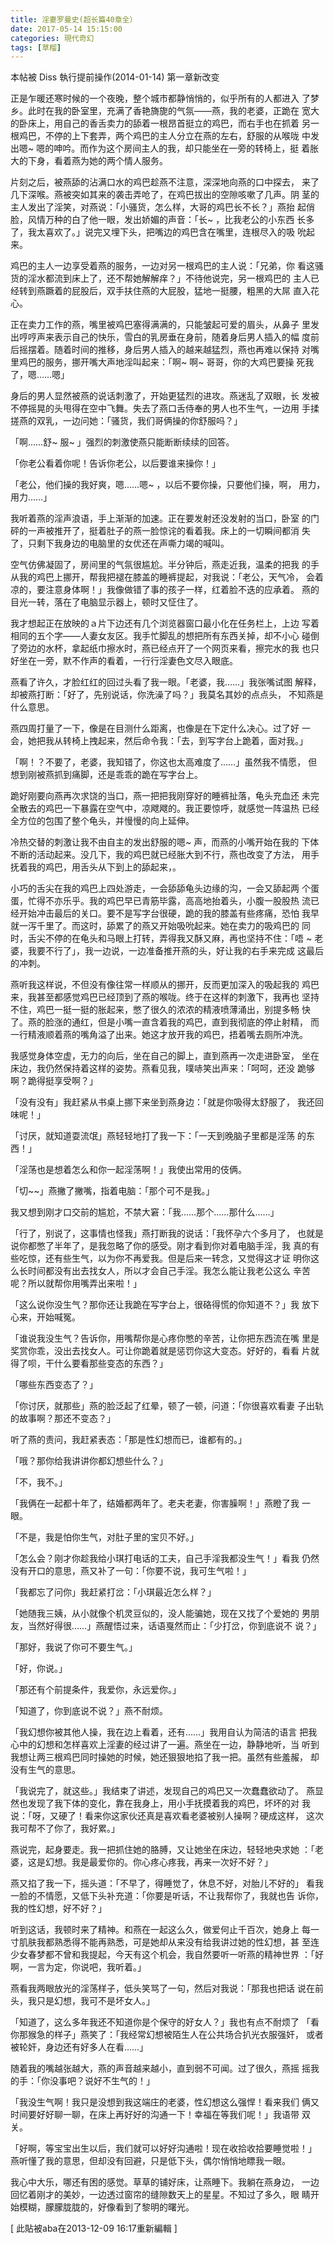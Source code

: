 ```yaml
---
title: 淫妻罗曼史(超长篇40章全）
date: 2017-05-14 15:15:00
categories: 現代奇幻
tags: [草榴]
---
```

本帖被 Diss 執行提前操作(2014-01-14)
第一章新改变

正是乍暖还寒时候的一个夜晚，整个城市都静悄悄的，似乎所有的人都进入
了梦乡。此时在我的卧室里，充满了香艳旖旎的气氛——燕，我的老婆，正跪在
宽大的卧床上，用自己的香舌卖力的舔着一根昂首挺立的鸡巴，而右手也在抓着
另一根鸡巴，不停的上下套弄，两个鸡巴的主人分立在燕的左右，舒服的从喉咙
中发出嗯~ 嗯的呻吟。而作为这个房间主人的我，却只能坐在一旁的转椅上，挺
着胀大的下身，看着燕为她的两个情人服务。

片刻之后，被燕舔的沾满口水的鸡巴趁燕不注意，深深地向燕的口中探去，
来了几下深喉。燕被突如其来的袭击弄呛了，在鸡巴拔出的空隙咳嗽了几声。阴
茎的主人发出了淫笑，对燕说：「小骚货，怎么样，大哥的鸡巴长不长？」燕抬
起俏脸，风情万种的白了他一眼，发出娇媚的声音：「长~ ，比我老公的小东西
长多了，我太喜欢了。」说完又埋下头，把嘴边的鸡巴含在嘴里，连根尽入的吸
吮起来。

鸡巴的主人一边享受着燕的服务，一边对另一根鸡巴的主人说：「兄弟，你
看这骚货的淫水都流到床上了，还不帮她解解痒？」不待他说完，另一根鸡巴的
主人已经转到燕蹶着的屁股后，双手扶住燕的大屁股，猛地一挺腰，粗黑的大屌
直入花心。

正在卖力工作的燕，嘴里被鸡巴塞得满满的，只能皱起可爱的眉头，从鼻子
里发出哼哼声来表示自己的快乐，雪白的乳房垂在身前，随着身后男人插入的幅
度前后摇摆着。随着时间的推移，身后男人插入的越来越猛烈，燕也再难以保持
对嘴里鸡巴的服务，挪开嘴大声地淫叫起来：「啊~ 啊~ 哥哥，你的大鸡巴要操
死我了，嗯……嗯」

身后的男人显然被燕的说话刺激了，开始更猛烈的进攻。燕迷乱了双眼，长
发被不停摇晃的头甩得在空中飞舞。失去了燕口舌侍奉的男人也不生气，一边用
手揉搓燕的双乳，一边问她：「骚货，我们哥俩操的你舒服吗？」

「啊……舒~ 服~ 」强烈的刺激使燕只能断断续续的回答。

「你老公看着你呢！告诉你老公，以后要谁来操你！」

「老公，他们操的我好爽，嗯……嗯~ ，以后不要你操，只要他们操，啊，
用力，用力……」

我听着燕的淫声浪语，手上渐渐的加速。正在要发射还没发射的当口，卧室
的门砰的一声被推开了，挺着肚子的燕一脸惊诧的看着我。床上的一切瞬间都消
失了，只剩下我身边的电脑里的女优还在声嘶力竭的喊叫。

空气仿佛凝固了，房间里的气氛很尴尬。半分钟后，燕走近我，温柔的把我
的手从我的鸡巴上挪开，帮我把褪在膝盖的睡裤提起，对我说：「老公，天气冷，
会着凉的，要注意身体啊！」我像做错了事的孩子一样，红着脸不迭的应承着。
燕的目光一转，落在了电脑显示器上，顿时又怔住了。

我才想起正在放映的ａ片下边还有几个浏览器窗口最小化在任务栏上，上边
写着相同的五个字——人妻女友区。我手忙脚乱的想把所有东西关掉，却不小心
碰倒了旁边的水杯，拿起纸巾擦水时，燕已经点开了一个网页来看，擦完水的我
也只好坐在一旁，默不作声的看着，一行行淫妻色文尽入眼底。

燕看了许久，才脸红红的回过头看了我一眼。「老婆，我……」我张嘴试图
解释，却被燕打断：「好了，先别说话，你洗澡了吗？」我莫名其妙的点点头，
不知燕是什么意思。

燕四周打量了一下，像是在目测什么距离，也像是在下定什么决心。过了好
一会，她把我从转椅上拽起来，然后命令我：「去，到写字台上跪着，面对我。」

「啊！？不要了，老婆，我知错了，你这也太高难度了……」虽然我不情愿，
但想到刚被燕抓到痛脚，还是乖乖的跪在写字台上。

跪好刚要向燕再次求饶的当口，燕一把把我刚穿好的睡裤扯落，龟头充血还
未完全散去的鸡巴一下暴露在空气中，凉飕飕的。我正要惊呼，就感觉一阵温热
已经全方位的包围了整个龟头，并慢慢的向上延伸。

冷热交替的刺激让我不由自主的发出舒服的嗯~ 声，而燕的小嘴开始在我的
下体不断的活动起来。没几下，我的鸡巴就已经胀大到不行，燕也改变了方法，
用手抚着我的鸡巴，用舌头从下到上的舔起来，。

小巧的舌尖在我的鸡巴上四处游走，一会舔舔龟头边缘的沟，一会又舔起两
个蛋蛋，忙得不亦乐乎。我的鸡巴早已青筋毕露，高高地抬着头，小腹一股股热
流已经开始冲击最后的关口。要不是写字台很硬，跪的我的膝盖有些疼痛，恐怕
我早就一泻千里了。而这时，舔累了的燕又开始吸吮起来。她在卖力的吸鸡巴的
同时，舌尖不停的在龟头和马眼上打转，弄得我又酥又麻，再也坚持不住：「唔
~ 老婆，我要不行了」，我一边说，一边准备推开燕的头，好让我的右手来完成
这最后的冲刺。

燕听我这样说，不但没有像往常一样顺从的挪开，反而更加深入的吸起我的
鸡巴来，我甚至都感觉鸡巴已经顶到了燕的喉咙。终于在这样的刺激下，我再也
坚持不住，鸡巴一挺一挺的胀起来，憋了很久的浓浓的精液喷薄涌出，别提多畅
快了。燕的脸涨的通红，但是小嘴一直含着我的鸡巴，直到我彻底的停止射精，
而一行精液顺着燕的嘴角溢了出来。她这才放开我的鸡巴，捂着嘴去厕所冲洗。

我感觉身体空虚，无力的向后，坐在自己的脚上，直到燕再一次走进卧室，
坐在床边，我仍然保持着这样的姿势。燕看见我，噗哧笑出声来：「呵呵，还没
跪够啊？跪得挺享受啊？」

「没有没有」我赶紧从书桌上挪下来坐到燕身边：「就是你吸得太舒服了，
我还回味呢！」

「讨厌，就知道耍流氓」燕轻轻地打了我一下：「一天到晚脑子里都是淫荡
的东西！」

「淫荡也是想着怎么和你一起淫荡啊！」我使出常用的伎俩。

「切~~」燕撇了撇嘴，指着电脑：「那个可不是我。」

我又想到刚才口交前的尴尬，不禁大窘：「我……那个……那什么……」

「行了，别说了，这事情也怪我」燕打断我的说话：「我怀孕六个多月了，
也就是说你都憋了半年了，是我忽略了你的感受。刚才看到你对着电脑手淫，我
真的有些吃惊，还有些生气，以为你不再爱我。但是后来一转念，又觉得这才证
明你这么长时间都没有出去找女人，所以才会自己手淫。我怎么能让我老公这么
辛苦呢？所以就帮你用嘴弄出来啦！」

「这么说你没生气？那你还让我跪在写字台上，很硌得慌的你知道不？」我
放下心来，开始喊冤。

「谁说我没生气？告诉你，用嘴帮你是心疼你憋的辛苦，让你把东西流在嘴
里是奖赏你乖，没出去找女人。可让你跪着就是惩罚你这大变态。好好的，看看
片就得了呗，干什么要看那些变态的东西？」

「哪些东西变态了？」

「你讨厌，就那些」燕的脸泛起了红晕，顿了一顿，问道：「你很喜欢看妻
子出轨的故事啊？那还不变态？」

听了燕的责问，我赶紧表态：「那是性幻想而已，谁都有的。」

「哦？那你给我讲讲你都幻想些什么？」

「不，我不。」

「我俩在一起都十年了，结婚都两年了。老夫老妻，你害臊啊！」燕瞪了我
一眼。

「不是，我是怕你生气，对肚子里的宝贝不好。」

「怎么会？刚才你趁我给小琪打电话的工夫，自己手淫我都没生气！」看我
仍然没有开口的意思，燕又补了一句：「你要不说，我可生气啦！」

「我都忘了问你」我赶紧打岔：「小琪最近怎么样？」

「她随我三姨，从小就像个机灵豆似的，没人能骗她，现在又找了个爱她的
男朋友，当然好得很……」燕醒悟过来，话语戛然而止：「少打岔，你到底说不
说？」

「那好，我说了你可不要生气。」

「好，你说。」

「那还有个前提条件，我爱你，永远爱你。」

「知道了，你到底说不说？」燕不耐烦。

「我幻想你被其他人操，我在边上看着，还有……」我用自认为简洁的语言
把我心中的幻想和怎样喜欢上淫妻的经过讲了一遍。燕坐在一边，静静地听，当
听到我想让两三根鸡巴同时操她的时候，她还狠狠地掐了我一把。虽然有些羞赧，
却没有生气的意思。

「我说完了，就这些。」我结束了讲述，发现自己的鸡巴又一次蠢蠢欲动了。
燕显然也发现了我下体的变化，靠在我身上，用小手抚摸着我的鸡巴，坏坏的对
我说：「呀，又硬了！看来你这家伙还真是喜欢看老婆被别人操啊？硬成这样，
这次我可帮不了你了，我好累。」

燕说完，起身要走。我一把抓住她的胳膊，又让她坐在床边，轻轻地央求她
：「老婆，这是幻想。我是最爱你的。你心疼心疼我，再来一次好不好？」

燕又掐了我一下，摇头道：「不早了，得睡觉了，休息不好，对胎儿不好的」
看我一脸的不情愿，又低下头补充道：「你要是听话，不让我帮你了，我就也告
诉你，我的性幻想，好不好？」

听到这话，我顿时来了精神。和燕在一起这么久，做爱何止千百次，她身上
每一寸肌肤我都熟悉得不能再熟悉，可是她却从来没有给我讲过她的性幻想，甚
至连少女春梦都不曾和我提起，今天有这个机会，我自然要听一听燕的精神世界
：「好啊，一言为定，你说吧，我听着。」

燕看我两眼放光的淫荡样子，低头笑骂了一句，然后对我说：「那我也把话
说在前头，我只是幻想，我可不是坏女人。」

「知道了，这么多年我还不知道你是个保守的好女人？」我也有点不耐烦了
「看你那猴急的样子」燕笑了：「我经常幻想被陌生人在公共场合扒光衣服强奸，
或者被轮奸，身边还有好多人在看……」

随着我的嘴越张越大，燕的声音越来越小，直到弱不可闻。过了很久，燕摇
摇我的手：「你没事吧？说好不生气的！」

「我没生气啊！我只是没想到我这端庄的老婆，性幻想这么强悍！看来我们
俩又时间要好好聊一聊，在床上再好好的沟通一下！幸福在等我们呢！」我语带
双关。

「好啊，等宝宝出生以后，我们就可以好好沟通啦！现在收拾收拾要睡觉啦！」
燕听懂了我的意思，但却没有回避，只是低下头，偶尔悄悄地瞟我一眼。

我心中大乐，哪还有困的感觉。草草的铺好床，让燕睡下。我躺在燕身边，
一边回忆着刚才的美妙，一边透过窗帘的缝隙数天上的星星。不知过了多久，眼
睛开始模糊，朦朦胧胧的，好像看到了黎明的曙光。


[ 此貼被aba在2013-12-09 16:17重新編輯 ]